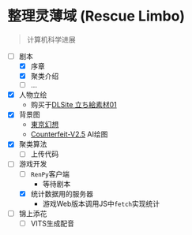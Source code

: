 # 整理灵薄域 (Rescue Limbo)

> 计算机科学进展

- [ ] 剧本
  - [x] 序章
  - [x] 聚类介绍
  - [ ] ...
- [x] 人物立绘
  - 购买于[DLSite 立ち絵素材01](https://www.dlsite.com/home/work/=/product_id/RJ401991.html)
- [x] 背景图
  - [東京幻想](https://www.pixiv.net/users/170125)
  - [Counterfeit-V2.5](https://huggingface.co/gsdf/Counterfeit-V2.5) AI绘图
- [x] 聚类算法
  - [ ] 上传代码
- [ ] 游戏开发
  - [ ] `RenPy`客户端
    - 等待剧本
  - [x] 统计数据用的服务器
    - 游戏Web版本调用JS中`fetch`实现统计
- [ ] 锦上添花
  - [ ] VITS生成配音
